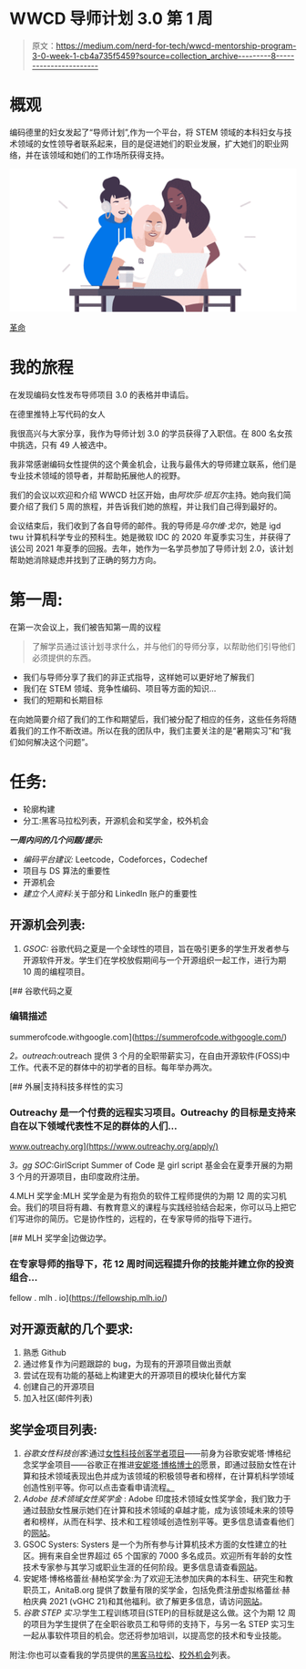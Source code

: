 # WWCD 导师计划 3.0 第 1 周

> 原文：<https://medium.com/nerd-for-tech/wwcd-mentorship-program-3-0-week-1-cb4a735f5459?source=collection_archive---------8----------------------->

# 概观

编码德里的妇女发起了“导师计划”,作为一个平台，将 STEM 领域的本科妇女与技术领域的女性领导者联系起来，目的是促进她们的职业发展，扩大她们的职业网络，并在该领域和她们的工作场所获得支持。

![](img/99b685fff1c83925c9e05de4634df21a.png)

[革命](http://www.revolut.com/)

# 我的旅程

在发现编码女性发布导师项目 3.0 的表格并申请后。

在德里推特上写代码的女人

我很高兴与大家分享，我作为导师计划 3.0 的学员获得了入职信。在 800 名女孩中挑选，只有 49 人被选中。

我非常感谢编码女性提供的这个黄金机会，让我与最伟大的导师建立联系，他们是专业技术领域的领导者，并帮助拓展他人的视野。

我们的会议以欢迎和介绍 WWCD 社区开始，由*阿坎莎·坦瓦尔*主持。她向我们简要介绍了我们 5 周的旅程，并告诉我们她的旅程，并让我们自己得到最好的。

会议结束后，我们收到了各自导师的邮件。我的导师是*乌尔维·戈尔*，她是 igd twu 计算机科学专业的预科生。她是微软 IDC 的 2020 年夏季实习生，并获得了该公司 2021 年夏季的回报。去年，她作为一名学员参加了导师计划 2.0，该计划帮助她消除疑虑并找到了正确的努力方向。

# 第一周:

在第一次会议上，我们被告知第一周的议程

> 了解学员通过该计划寻求什么，并与他们的导师分享，以帮助他们引导他们必须提供的东西。

*   我们与导师分享了我们的非正式指导，这样她可以更好地了解我们
*   我们在 STEM 领域、竞争性编码、项目等方面的知识…
*   我们的短期和长期目标

在向她简要介绍了我们的工作和期望后，我们被分配了相应的任务，这些任务将随着我们的工作不断改进。所以在我的团队中，我们主要关注的是“暑期实习”和“我们如何解决这个问题”。

# **任务**:

*   轮廓构建
*   分工:黑客马拉松列表，开源机会和奖学金，校外机会

***一周内问的几个问题/提示:***

*   *编码平台建议:* Leetcode，Codeforces，Codechef
*   项目与 DS 算法的重要性
*   开源机会
*   *建立个人资料*:关于部分和 LinkedIn 账户的重要性

## 开源机会列表:

1.  *GSOC:* 谷歌代码之夏是一个全球性的项目，旨在吸引更多的学生开发者参与开源软件开发。学生们在学校放假期间与一个开源组织一起工作，进行为期 10 周的编程项目。

[](https://summerofcode.withgoogle.com/) [## 谷歌代码之夏

### 编辑描述

summerofcode.withgoogle.com](https://summerofcode.withgoogle.com/) 

*2。outreach*:outreach 提供 3 个月的全职带薪实习，在自由开源软件(FOSS)中工作。代表不足的群体中的初学者的目标。每年举办两次。

[](https://www.outreachy.org/apply/) [## 外展|支持科技多样性的实习

### Outreachy 是一个付费的远程实习项目。Outreachy 的目标是支持来自在以下领域代表性不足的群体的人们…

www.outreachy.org](https://www.outreachy.org/apply/) 

*3。gg SOC*:GirlScript Summer of Code 是 girl script 基金会在夏季开展的为期 3 个月的开源项目，由印度政府注册。

4.MLH 奖学金:MLH 奖学金是为有抱负的软件工程师提供的为期 12 周的实习机会。我们的项目将有趣、有教育意义的课程与实践经验结合起来，你可以马上把它们写进你的简历。它是协作性的，远程的，在专家导师的指导下进行。

[](https://fellowship.mlh.io/) [## MLH 奖学金|边做边学。

### 在专家导师的指导下，花 12 周时间远程提升你的技能并建立你的投资组合…

fellow . mlh . io](https://fellowship.mlh.io/) 

## 对开源贡献的几个要求:

1.  熟悉 Github
2.  通过修复作为问题跟踪的 bug，为现有的开源项目做出贡献
3.  尝试在现有功能的基础上构建更大的开源项目的模块化替代方案
4.  创建自己的开源项目
5.  加入社区(邮件列表)

## 奖学金项目列表:

1.  *谷歌女性科技创客*:通过[女性科技创客学者项目](https://www.womentechmakers.com/scholars)——前身为谷歌安妮塔·博格纪念奖学金项目——谷歌正在推进[安妮塔·博格博士的](https://en.wikipedia.org/wiki/Anita_Borg)愿景，即通过鼓励女性在计算和技术领域表现出色并成为该领域的积极领导者和榜样，在计算机科学领域创造性别平等。你可以点击查看申请流程[。](/@amalu_susan/application-process-for-google-women-techmakers-scholarship-f2b3e26ee207)
2.  *Adobe 技术领域女性奖学金* : Adobe 印度技术领域女性奖学金，我们致力于通过鼓励女性展示她们在计算和技术领域的卓越才能，成为该领域未来的领导者和榜样，从而在科学、技术和工程领域创造性别平等。更多信息请查看他们的[网站](https://research.adobe.com/adobe-india-women-in-technology-scholarship/)。
3.  GSOC Systers: Systers 是一个为所有参与计算机技术方面的女性建立的社区。拥有来自全世界超过 65 个国家的 7000 多名成员。欢迎所有年龄的女性技术专家参与其学习或职业生涯的任何阶段。更多信息请查看[网站](https://summerofcode.withgoogle.com/archive/2018/organizations/6321870005600256/)。
4.  安妮塔·博格格蕾丝·赫柏奖学金:为了欢迎无法参加庆典的本科生、研究生和教职员工，AnitaB.org 提供了数量有限的奖学金，包括免费注册虚拟格蕾丝·赫柏庆典 2021 (vGHC 21)和其他福利。欲了解更多信息，请访问[网站](https://ghc.anitab.org/attend/academics/)。
5.  *谷歌 STEP 实习*:学生工程训练项目(STEP)的目标就是这么做。这个为期 12 周的项目为学生提供了在全职谷歌员工和导师的支持下，与另一名 STEP 实习生一起从事软件项目的机会。您还将参加培训，以提高您的技术和专业技能。

附注:你也可以查看我的学员提供的[黑客马拉松](https://link.medium.com/pup23ySfGdb)、[校外机会](https://link.medium.com/NtggcP26Edb)列表。